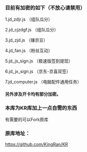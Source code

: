 

### 目前有加密的如下（不放心请禁用）

1.jd_zdjr.js   （组队瓜分）

2.jd_cjzdgf.js （组队瓜分）

3.jd_zjd.js   （赚京豆）

4.jd_fan.js  （粉丝互动）

5.jd_js_sign.js （极速版签到提现）

6.jd_jx_sign.js （京东-京喜双签）

7.jd_computer.js （电脑配件通用任务）

#### 另外涉及开卡均有部分加密。


### 本库为KR库加上一点自需的东西

有需要的可以Fork原库


### 原库地址：

https://github.com/KingRan/KR




